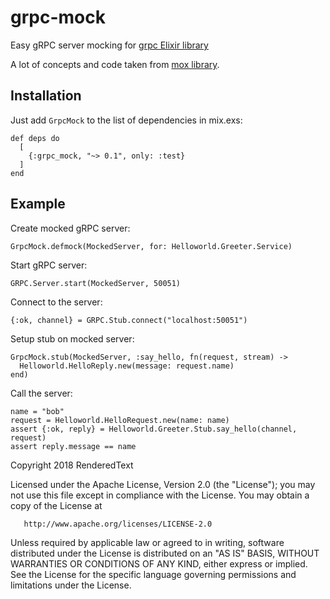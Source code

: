# grpc-mock
Easy gRPC server mocking for [grpc Elixir library](https://github.com/tony612/grpc-elixir)

A lot of concepts and code taken from [mox library](https://github.com/plataformatec/mox).

## Installation
Just add `GrpcMock` to the list of dependencies in mix.exs:
```
def deps do
  [
    {:grpc_mock, "~> 0.1", only: :test}
  ]
end
```

## Example

Create mocked gRPC server:
```
GrpcMock.defmock(MockedServer, for: Helloworld.Greeter.Service)
```
Start gRPC server:
```
GRPC.Server.start(MockedServer, 50051)
```
Connect to the server:
```
{:ok, channel} = GRPC.Stub.connect("localhost:50051")
```
Setup stub on mocked server:
```
GrpcMock.stub(MockedServer, :say_hello, fn(request, stream) ->
  Helloworld.HelloReply.new(message: request.name)
end)
```
Call the server:
```
name = "bob"
request = Helloworld.HelloRequest.new(name: name)
assert {:ok, reply} = Helloworld.Greeter.Stub.say_hello(channel, request)
assert reply.message == name
```


Copyright 2018 RenderedText

   Licensed under the Apache License, Version 2.0 (the "License");
   you may not use this file except in compliance with the License.
   You may obtain a copy of the License at

       http://www.apache.org/licenses/LICENSE-2.0

   Unless required by applicable law or agreed to in writing, software
   distributed under the License is distributed on an "AS IS" BASIS,
   WITHOUT WARRANTIES OR CONDITIONS OF ANY KIND, either express or implied.
   See the License for the specific language governing permissions and
   limitations under the License.
